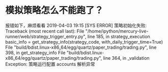 # 模拟策略怎么不能跑了？

报错如下，麻烦看看
2019-04-03 19:15 [SYS ERROR] 策略初始化失败: Traceback (most recent call last): File "/home/ipython/mercury-live-runner/web/strategy_trigger_entry.py", line 185, in strategy_execution basic_info = get_strategy_info(strategy_code, with_daily_trigger_time=True) File "build/bdist.linux-x86_64/egg/quartz/paper_trading/trading.py", line 398, in get_strategy_info File "build/bdist.linux-x86_64/egg/quartz/paper_trading/trading.py", line 364, in _validation Exception: 策略运行配置 accounts 解析异常